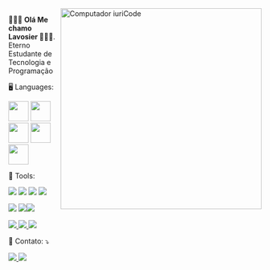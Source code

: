 
<div>
      <img src="https://raw.githubusercontent.com/MicaelliMedeiros/micaellimedeiros/master/image/computer-illustration.png" min-width="400px" max-              width="400px" width="400px" align="right" alt="Computador iuriCode">
</div>

<p align="left"> 
      👨🏾‍💻 <strong>Olá Me chamo Lavosier </strong>👨🏾‍💻.<br>
      Eterno Estudante de Tecnologia e Programação
</p>

<p align="left">
      🖥️ Languages:
</p>   

<p align= "left">
      <img height="40" width="40" src="https://cdn.jsdelivr.net/gh/devicons/devicon/icons/html5/html5-original.svg" />
      <img height="40" width="40" src="https://cdn.jsdelivr.net/gh/devicons/devicon/icons/css3/css3-original.svg"/>
      <img height="40" width="40" src="https://cdn.jsdelivr.net/gh/devicons/devicon/icons/c/c-original.svg" />
      <img height="40" width="40" src="https://cdn.jsdelivr.net/gh/devicons/devicon/icons/ruby/ruby-plain-wordmark.svg"/>
      <img height="40" width="40" src="https://cdn.jsdelivr.net/gh/devicons/devicon/icons/java/java-original-wordmark.svg"/>
</p> 

<p align="left">
  💼 Tools: 
</p>

<p align="left">
    <img src = "https://img.shields.io/badge/Eclipse-2C2255?style=for-the-badge&logo=eclipse&logoColor=white"> 
    <img src="https://img.shields.io/badge/Notepad++-90E59A.svg?style=for-the-badge&logo=notepad%2B%2B&logoColor=black">
    <img src="https://img.shields.io/badge/VIM-%2311AB00.svg?&style=for-the-badge&logo=vim&logoColor=white">
    <img src="https://img.shields.io/badge/NeoVim-%2357A143.svg?&style=for-the-badge&logo=neovim&logoColor=white"
</p>
  
<p align="left">
  <img src = "https://img.shields.io/badge/Linux_Mint-87CF3E?style=for-the-badge&logo=linux-mint&logoColor=white"> <img src ="https://img.shields.io/badge/Windows-0078D6?style=for-the-badge&logo=windows&logoColor=white"><img src ="https://img.shields.io/badge/Red%20Hat-EE0000?style=for-the-badge&logo=redhat&logoColor=white">
</p>

<div align="center">
  <p align="left">
      <a href="https://github.com/Lavosierdq">
           <img src="https://github-readme-stats.vercel.app/api?username=Lavosierdq&show_icons=true&theme=synthwave&include_all_commits=true&count_private=true"/>
           <img src="https://github-readme-stats.vercel.app/api/top-langs/?username=Lavosierdq&layout=compact&langs_count=7&theme=synthwave"/>
           <img src="https://github-readme-stats.vercel.app/api/wakatime?username=Lavosierdq&layout=compact&langs_count=7&theme=synthwave"/>
    </a>
    
      
  </p>
</div>

 
      
<p align="left">
  💌 Contato: ⤵️
</p>
<p align="left">
     <a href="https://t.me/LavosierBarbosa" alt="Telegram">
        <img src="https://img.shields.io/badge/Telegram-2CA5E0?style=for-the-badge&logo=telegram&logoColor=white"/>
    </a>
   <a href="https://www.linkedin.com/in/lavosierbarbosa/" alt="Linkedin">
        <img src="https://img.shields.io/badge/LinkedIn-0077B5?style=for-the-badge&logo=linkedin&logoColor=white"/>
    </a>
  
</p>
